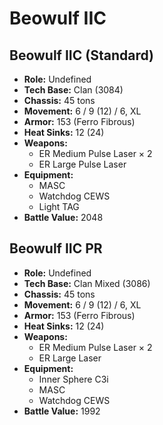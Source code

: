 # Beowulf IIC
## Beowulf IIC (Standard)
- **Role:** Undefined
- **Tech Base:** Clan (3084)
- **Chassis:** 45 tons
- **Movement:** 6 / 9 (12) / 6, XL
- **Armor:** 153 (Ferro Fibrous)
- **Heat Sinks:** 12 (24)
- **Weapons:**
  - ER Medium Pulse Laser × 2
  - ER Large Pulse Laser
- **Equipment:**
  - MASC
  - Watchdog CEWS
  - Light TAG
- **Battle Value:** 2048

## Beowulf IIC PR
- **Role:** Undefined
- **Tech Base:** Clan Mixed (3086)
- **Chassis:** 45 tons
- **Movement:** 6 / 9 (12) / 6, XL
- **Armor:** 153 (Ferro Fibrous)
- **Heat Sinks:** 12 (24)
- **Weapons:**
  - ER Medium Pulse Laser × 2
  - ER Large Laser
- **Equipment:**
  - Inner Sphere C3i
  - MASC
  - Watchdog CEWS
- **Battle Value:** 1992

